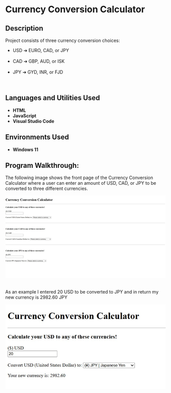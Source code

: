 <h1>Currency Conversion Calculator</h1>


<h2>Description</h2>
<p>Project consists of three currency conversion choices:
  <br>
    <ul>
      <li>USD ➔ EURO, CAD, or JPY</li> 
      <br> 
      <li>CAD ➔ GBP, AUD, or ISK</li> 
      <br> 
      <li>JPY ➔ GYD, INR, or FJD</li>
    </ul>
  </p>
<br />


<h2>Languages and Utilities Used</h2>

- <b>HTML</b>
- <b>JavaScript</b>
- <b>Visual Studio Code</b>

<h2>Environments Used </h2>

- <b>Windows 11</b>

<h2>Program Walkthrough:</h2>


<p>The following image shows the front page of the Currency Conversion Calculator where a user can enter an amount of USD, CAD, or JPY to be converted to three different currencies.</p>
<img alt="screenshot of front page of currency calculator" src="images/ccc1.jpg"/>
<br />
<br />

<p>As an example I entered 20 USD to be converted to JPY and in return my new currency is 2982.60 JPY</p>
<img alt="screenshot of USD converted to JPY through currency calculator" src="images/ccc2.jpg"/>


<!--
 ```diff
- text in red
+ text in green
! text in orange
# text in gray
@@ text in purple (and bold)@@
```
--!>
